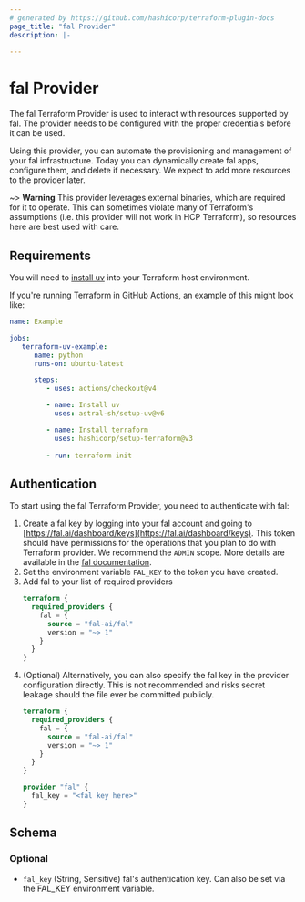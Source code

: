 ```yaml
---
# generated by https://github.com/hashicorp/terraform-plugin-docs
page_title: "fal Provider"
description: |-
  
---
```


# fal Provider

The fal Terraform Provider is used to interact with resources supported by fal. The provider needs to be configured with the proper credentials before it can be used.

Using this provider, you can automate the provisioning and management of your fal infrastructure. Today you can dynamically create fal apps, configure them, and delete if necessary. We expect to add more resources to the provider later.

~> **Warning**
This provider leverages external binaries, which are required for it to operate. This can sometimes violate many of Terraform's assumptions (i.e. this provider will not work in HCP Terraform), so resources here are best used with care.

## Requirements
You will need to [install uv](https://docs.astral.sh/uv/getting-started/installation/) into your Terraform host environment.

If you're running Terraform in GitHub Actions, an example of this might look like:
```yaml
name: Example

jobs:
   terraform-uv-example:
      name: python
      runs-on: ubuntu-latest

      steps:
         - uses: actions/checkout@v4

         - name: Install uv
           uses: astral-sh/setup-uv@v6

         - name: Install terraform
           uses: hashicorp/setup-terraform@v3
      
         - run: terraform init
```

## Authentication
To start using the fal Terraform Provider, you need to authenticate with fal:
1. Create a fal key by logging into your fal account and going to [https://fal.ai/dashboard/keys](https://fal.ai/dashboard/keys). This token should have permissions for the operations that you plan to do with Terraform provider. We recommend the `ADMIN` scope. More details are available in the [fal documentation](https://docs.fal.ai/model-apis/authentication/key-based).
2. Set the environment variable `FAL_KEY` to the token you have created.
3. Add fal to your list of required providers
    ```terraform
    terraform {
      required_providers {
        fal = {
          source = "fal-ai/fal"
          version = "~> 1"
        }
      }
    }
    ```
4. (Optional) Alternatively, you can also specify the fal key in the provider configuration directly. This is not recommended and risks secret leakage should the file ever be committed publicly.
    ```terraform
    terraform {
      required_providers {
        fal = {
          source = "fal-ai/fal"
          version = "~> 1"
        }
      }
    }
   
    provider "fal" {
      fal_key = "<fal key here>"
    }
    ```

<!-- schema generated by tfplugindocs -->
## Schema

### Optional

- `fal_key` (String, Sensitive) fal's authentication key. Can also be set via the FAL_KEY environment variable.
